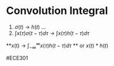 # Convolution Integral
1. $\sigma (t)$ -> $h(t)$
...
5. $\int x(\tau)\sigma (t-\tau)d\tau$ -> $\int x(\tau)h(t-\tau)d\tau$

**x(t) -> $\int^{\infty}_{-\infty} x(\tau)h(t-\tau)d\tau$ ** or $x(t)$ \* $h(t)$

#ECE301 